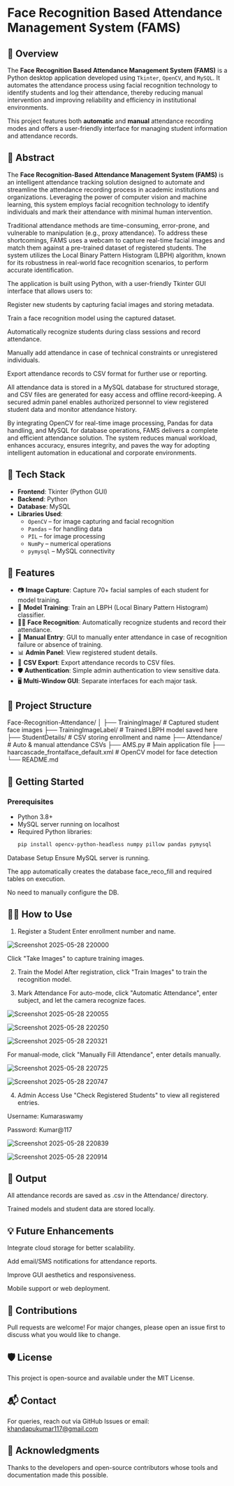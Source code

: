 # Face Recognition Based Attendance Management System (FAMS)

## 📌 Overview

The **Face Recognition Based Attendance Management System (FAMS)** is a Python desktop application developed using `Tkinter`, `OpenCV`, and `MySQL`. It automates the attendance process using facial recognition technology to identify students and log their attendance, thereby reducing manual intervention and improving reliability and efficiency in institutional environments.

This project features both **automatic** and **manual** attendance recording modes and offers a user-friendly interface for managing student information and attendance records.


## 🧾 Abstract
The **Face Recognition-Based Attendance Management System (FAMS)** is an intelligent attendance tracking solution designed to automate and streamline the attendance recording process in academic institutions and organizations. Leveraging the power of computer vision and machine learning, this system employs facial recognition technology to identify individuals and mark their attendance with minimal human intervention.

Traditional attendance methods are time-consuming, error-prone, and vulnerable to manipulation (e.g., proxy attendance). To address these shortcomings, FAMS uses a webcam to capture real-time facial images and match them against a pre-trained dataset of registered students. The system utilizes the Local Binary Pattern Histogram (LBPH) algorithm, known for its robustness in real-world face recognition scenarios, to perform accurate identification.

The application is built using Python, with a user-friendly Tkinter GUI interface that allows users to:

Register new students by capturing facial images and storing metadata.

Train a face recognition model using the captured dataset.

Automatically recognize students during class sessions and record attendance.

Manually add attendance in case of technical constraints or unregistered individuals.

Export attendance records to CSV format for further use or reporting.

All attendance data is stored in a MySQL database for structured storage, and CSV files are generated for easy access and offline record-keeping. A secured admin panel enables authorized personnel to view registered student data and monitor attendance history.

By integrating OpenCV for real-time image processing, Pandas for data handling, and MySQL for database operations, FAMS delivers a complete and efficient attendance solution. The system reduces manual workload, enhances accuracy, ensures integrity, and paves the way for adopting intelligent automation in educational and corporate environments.


## 🧰 Tech Stack

- **Frontend**: Tkinter (Python GUI)
- **Backend**: Python
- **Database**: MySQL
- **Libraries Used**:
  - `OpenCV` – for image capturing and facial recognition
  - `Pandas` – for handling data
  - `PIL` – for image processing
  - `NumPy` – numerical operations
  - `pymysql` – MySQL connectivity


## 🎯 Features

- 📷 **Image Capture**: Capture 70+ facial samples of each student for model training.
- 🧠 **Model Training**: Train an LBPH (Local Binary Pattern Histogram) classifier.
- 🧍‍♂️ **Face Recognition**: Automatically recognize students and record their attendance.
- 📝 **Manual Entry**: GUI to manually enter attendance in case of recognition failure or absence of training.
- 📊 **Admin Panel**: View registered student details.
- 📁 **CSV Export**: Export attendance records to CSV files.
- 🛡️ **Authentication**: Simple admin authentication to view sensitive data.
- 🖥️ **Multi-Window GUI**: Separate interfaces for each major task.


## 📂 Project Structure

Face-Recognition-Attendance/
│
├── TrainingImage/ # Captured student face images
├── TrainingImageLabel/ # Trained LBPH model saved here
├── StudentDetails/ # CSV storing enrollment and name
├── Attendance/ # Auto & manual attendance CSVs
├── AMS.py # Main application file
├── haarcascade_frontalface_default.xml # OpenCV model for face detection
└── README.md


## 🚀 Getting Started

### Prerequisites

- Python 3.8+
- MySQL server running on localhost
- Required Python libraries:
  ```bash
  pip install opencv-python-headless numpy pillow pandas pymysql
Database Setup
Ensure MySQL server is running.

The app automatically creates the database face_reco_fill and required tables on execution.

No need to manually configure the DB.

## 🧑‍💻 How to Use
1. Register a Student
Enter enrollment number and name.

![Screenshot 2025-05-28 220000](https://github.com/user-attachments/assets/f1b2958a-3fd4-4eda-93e1-e6e7e5c45600)


Click "Take Images" to capture training images.

2. Train the Model
After registration, click "Train Images" to train the recognition model.

3. Mark Attendance
For auto-mode, click "Automatic Attendance", enter subject, and let the camera recognize faces.

![Screenshot 2025-05-28 220055](https://github.com/user-attachments/assets/ae15fbe4-8b0b-4c14-97d1-47102f121115)

![Screenshot 2025-05-28 220250](https://github.com/user-attachments/assets/e28761f6-8831-4759-b23f-636143d8238a)

![Screenshot 2025-05-28 220321](https://github.com/user-attachments/assets/aedbe186-7def-4ae2-b9c1-2a4df02b37c8)


For manual-mode, click "Manually Fill Attendance", enter details manually.

![Screenshot 2025-05-28 220725](https://github.com/user-attachments/assets/175affae-ffe8-4a49-9247-1bf7da739ef5)

![Screenshot 2025-05-28 220747](https://github.com/user-attachments/assets/a04e12e1-ebf7-49cc-8d5a-a7577d8c4bed)



4. Admin Access
Use "Check Registered Students" to view all registered entries.

Username: Kumaraswamy

Password: Kumar@117

![Screenshot 2025-05-28 220839](https://github.com/user-attachments/assets/600b838f-4278-4fcc-b128-dd8ef4162db3)

![Screenshot 2025-05-28 220914](https://github.com/user-attachments/assets/62999b56-d4e9-4c20-9e72-d41b8e73b889)


## 📁 Output
All attendance records are saved as .csv in the Attendance/ directory.

Trained models and student data are stored locally.

## 💡 Future Enhancements
Integrate cloud storage for better scalability.

Add email/SMS notifications for attendance reports.

Improve GUI aesthetics and responsiveness.

Mobile support or web deployment.

## 🤝 Contributions
Pull requests are welcome! For major changes, please open an issue first to discuss what you would like to change.

## 🛡️ License
This project is open-source and available under the MIT License.

## 📬 Contact
For queries, reach out via GitHub Issues or email: khandapukumar117@gmail.com

## 🧾 Acknowledgments
Thanks to the developers and open-source contributors whose tools and documentation made this possible.
